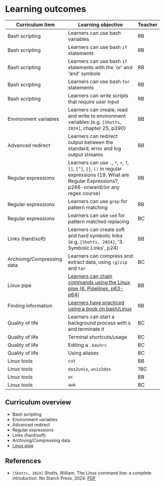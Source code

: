 # Learning outcomes

<!-- markdownlint-disable MD013 --><!-- Tables cannot be split up over lines, hence will break 80 characters per line -->

Curriculum item                                                                |Learning objective                                                                                                                                       |Teacher
-------------------------------------------------------------------------------|---------------------------------------------------------------------------------------------------------------------------------------------------------|-------
Bash scripting                                                                 |Learners can use bash variables                                                                                                                          |RB
Bash scripting                                                                 |Learners can use bash `if` statements                                                                                                                    |RB
Bash scripting                                                                 |Learners can use bash `if` statements with the 'or' and 'and' symbols                                                                                    |RB
Bash scripting                                                                 |Learners can use bash `for` statements                                                                                                                   |RB
Bash scripting                                                                 |Learners can write scripts that require user input                                                                                                       |RB
Environment variables                                                          |Learners can create, read and write to environment variables (e.g. `[Shotts, 2024]`, chapter 25, p390)                                                   |BB
Advanced redirect                                                              |Learners can redirect output between the standard, error and log output streams                                                                          |BB
Regular expressions                                                            |Learners can use `.`, `*`, `+`, `?`, `[]`, `[^]`, `{}`, `()` in regular expressions (19. What are Regular Expressions?, p266-onward)(or any regex course)|RB
Regular expressions                                                            |Learners can use `grep` for pattern matching                                                                                                             |RB
Regular expressions                                                            |Learners can use `sed` for pattern matched replacing                                                                                                     |BC
Links (hard/soft)                                                              |Learners can create soft and hard symbolic links (e.g. `[Shotts, 2024]`, '3. Symbolic Links', p24)                                                       |BB
Archiving/Compressing data                                                     |Learners can compress and extract data, using `(g)zip` and `tar`                                                                                         |BC
Linux pipe                                                                     |[Learners can chain commands using the Linux pipe (6. Pipelines, p63-p64)](https://github.com/UPPMAX/naiss_intermediate_bash_linux/issues/6)             |BB
Finding information                                                            |[Learners have practiced using a book on bash/Linux](https://github.com/UPPMAX/naiss_intermediate_bash_linux/issues/7)                                   |RB
Quality of life                                                                |Learners can start a background process with `&` and terminate it                                                                                        |BC
Quality of life                                                                |Terminal shortcuts/usage                                                                                                                                 |BC
Quality of life                                                                |Editing a `.bashrc`                                                                                                                                      |BC
Quality of life                                                                |Using aliases                                                                                                                                            |BC
Linux tools                                                                    |`cut`                                                                                                                                                    |BB
Linux tools                                                                    |`dos2unix`, `unix2dos`                                                                                                                                   |?BC
Linux tools                                                                    |`wc`                                                                                                                                                     |BB
Linux tools                                                                    |`awk`                                                                                                                                                    |BC

<!-- markdownlint-enable MD013 -->

## Curriculum overview

- Bash scripting
- Environment variables
- Advanced redirect
- Regular expressions
- Links (hard/soft)
- Archiving/Compressing data
- [Linux pipe](https://github.com/UPPMAX/naiss_intermediate_bash_linux/issues/6)

## References

- `[Shotts, 2024]` Shotts, William.
  The Linux command line: a complete introduction. No Starch Press, 2024.
  [PDF](books/the_linux_command_line.pdf)
